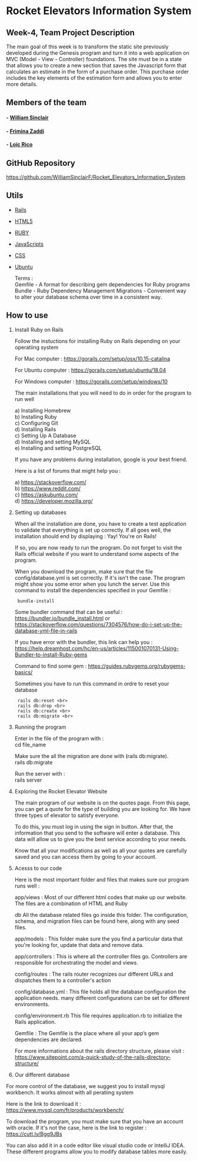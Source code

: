 # Rocket Elevators Information System

## Week-4, Team Project Description

The main goal of this week is to transform the static site previously developed during the Genesis program and turn it into a web application on MVC (Model - View - Controller) foundations. The site must be in a state that allows you to create a new section that saves the Javascript form that calculates an estimate in the form of a purchase order. This purchase order includes the key elements of the estimation form and allows you to enter more details.

## Members of the team

#### - [William Sinclair](https://github.com/WilliamSinclairF)
#### - [Frimina Zaddi](https://github.com/frimina)
#### - [Loïc Rico](https://github.com/ricoloic)

## GitHub Repository

https://github.com/WilliamSinclairF/Rocket_Elevators_Information_System


 ## Utils
 - [Rails](https://guides.rubyonrails.org/) <br>
 - [HTML5](https://www.w3schools.com/html/) <br>
 - [RUBY](https://www.ruby-lang.org/) <br>
 - [JavaScripts](https://www.javascript.com/) <br>
 - [CSS](https://css-tricks.com/) <br>
 
 - [Ubuntu](https://www.microsoft.com/en-ca/p/ubuntu-1804-lts/9n9tngvndl3q?activetab=pivot:overviewtab) <br>



    Terms : <br>
    Gemfile - A format for describing gem dependencies for Ruby programs
    Bundle - Ruby Dependency Management
    Migrations - Convenient way to alter your database schema over time in a consistent way.


 ## How to use

 1. Install Ruby on Rails

    Follow the instuctions for installing Ruby on Rails depending on your operatiing system  

    For Mac computer  : https://gorails.com/setup/osx/10.15-catalina <br>

    For Ubuntu computer  : https://gorails.com/setup/ubuntu/18.04 <br>

    For Windows computer  : https://gorails.com/setup/windows/10 <br>


    The main installations that you will need to do in order for the program to run well

    a) Installing Homebrew <br>
    b) Installing Ruby <br>
    c) Configuring Git <br>
    d) Installing Rails <br>
    c) Setting Up A Database <br>
    d) Installing and setting MySQL <br>
    e) Installing and setting PostgreSQL <br>


    If you have any problems during installation, google is your best friend. 

    Here is a list of forums that might help you : 

    a) https://stackoverflow.com/ <br>
    b) https://www.reddit.com/ <br>
    c) https://askubuntu.com/ <br>
    d) https://developer.mozilla.org/ <br>



2. Setting up databases

    When all the installation are done, you have to create a test application to validate that everything is set up correctly. 
    If all goes well, the installation should end by displaying : Yay! You're on Rails! 


    If so, you are now ready to run the program.
    Do not forget to visit the Rails official website if you want to understand some aspects of the program.


    When you download the program, make sure that the file config/database.yml
    is set correctly. If it's isn't the case. The program might show you some error when you lunch the server.
    Use this command to install the dependencies specified in your Gemfile :

        bundle-install 

    Some bundler command that can be useful : https://bundler.io/bundle_install.html or 
    https://stackoverflow.com/questions/7304576/how-do-i-set-up-the-database-yml-file-in-rails

    If you have error with the bundler, this link can help you : https://help.dreamhost.com/hc/en-us/articles/115001070131-Using-Bundler-to-install-Ruby-gems

    Command to find some gem : https://guides.rubygems.org/rubygems-basics/


    Sometimes you have to run this command in ordre to reset your database

        rails db:reset <br>
        rails db:drop <br>
        rails db:create <br>
        rails db:migrate <br>



3. Running the program

    Enter in the file of the program with : <br>
        cd file_name

    Make sure the all the migration are done with (rails db:migrate). <br>
        rails db:migrate

    Run the server with :  <br>
        rails server



4. Exploring the Rocket Elevator Website


    The main program of our website is on the quotes page. 
    From this page, you can get a quote for the type of building you are looking for. We have three types of elevator to satisfy everyone. 


    To do this, you must log in using the sign in button. 
    After that, the information that you send to the software will enter a database. This data will allow us to give you the best service according to your needs.


    Know that all your modifications as well as all your quotes are carefully saved and you can access them by going to your account.

5. Acesss to our code 


    Here is the most important folder and files that makes sure our program runs well : 

    app/views : 
        Most of our different html codes that make up our website. The files are a combination of HTML and Ruby
    
    db
        All the database related files go inside this folder. The configuration, schema, and migration files can be found here, along with any seed files.

    app/models : 
        This folder make sure the you find a particular data that you're looking for, update that data and remove data. 

    app/controllers : 
        This is where all the controller files go. Controllers are responsible for orchestrating the model and views.
 
    
    config/routes : 
        The rails router recognizes our different URLs and dispatches them to a controller's action


    config/database.yml :
        This file holds all the database configuration the application needs. many different configurations can be set for different environments.

    config/environment.rb
        This file requires application.rb to initialize the Rails application.


    Gemfile :
        The Gemfile is the place where all your app’s gem dependencies are declared.


    
    For more informations about the rails directory structure, please visit : https://www.sitepoint.com/a-quick-study-of-the-rails-directory-structure/


    

6. Our different database

For more control of the database, we suggest you to install mysql workbench. It works almost with all peratiing system 

Here is the link to download it : https://www.mysql.com/fr/products/workbench/

To download the program, you must make sure that you have an account with oracle. 
If it's not the case, here is the link to register : https://cutt.ly/Bgg9JBs

You can also add it in a code editor like visual studio code or IntelliJ IDEA. These different programs allow you to modify database tables more easily.



